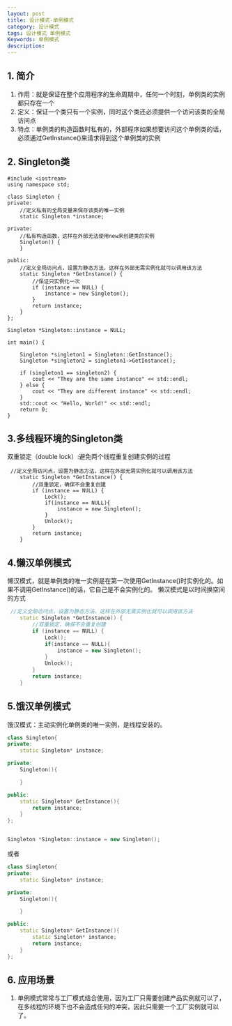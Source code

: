 ```yaml
---
layout: post
title: 设计模式-单例模式
category: 设计模式
tags: 设计模式 单例模式
Keywords: 单例模式
description:
---
```


## 1. 简介
1. 作用：就是保证在整个应用程序的生命周期中，任何一个时刻，单例类的实例都只存在一个
2. 定义：保证一个类只有一个实例，同时这个类还必须提供一个访问该类的全局访问点
3. 特点：单例类的构造函数时私有的，外部程序如果想要访问这个单例类的话，必须通过GetInstance()来请求得到这个单例类的实例

## 2. Singleton类
```
#include <iostream>
using namespace std;

class Singleton {
private:
    //定义私有的全局变量来保存该类的唯一实例
    static Singleton *instance;

private:
    //私有构造函数，这样在外部无法使用new来创建类的实例
    Singleton() {
    }

public:
    //定义全局访问点，设置为静态方法，这样在外部无需实例化就可以调用该方法
    static Singleton *GetInstance() {
        //保证只实例化一次
        if (instance == NULL) {
            instance = new Singleton();
        }
        return instance;
    }
};

Singleton *Singleton::instance = NULL;

int main() {

    Singleton *singleton1 = Singleton::GetInstance();
    Singleton *singleton2 = singleton1->GetInstance();

    if (singleton1 == singleton2) {
        cout << "They are the same instance" << std::endl;
    } else {
        cout << "They are different instance" << std::endl;
    }
    std::cout << "Hello, World!" << std::endl;
    return 0;
}
```

## 3.多线程环境的Singleton类
双重锁定（double lock）:避免两个线程重复创建实例的过程
```
 //定义全局访问点，设置为静态方法，这样在外部无需实例化就可以调用该方法
    static Singleton *GetInstance() {
        //双重锁定，确保不会重复创建
        if (instance == NULL) {
            Lock();
            if(instance == NULL){
                instance = new Singleton();
            }
            Unlock();
        }
        return instance;
    }
```
## 4.懒汉单例模式
懒汉模式，就是单例类的唯一实例是在第一次使用GetInstance()时实例化的。如果不调用GetInstance()的话，它自己是不会实例化的。
懒汉模式是以时间换空间的方式
``` c++
 //定义全局访问点，设置为静态方法，这样在外部无需实例化就可以调用该方法
    static Singleton *GetInstance() {
        //双重锁定，确保不会重复创建
        if (instance == NULL) {
            Lock();
            if(instance == NULL){
                instance = new Singleton();
            }
            Unlock();
        }
        return instance;
    }
```

## 5.饿汉单例模式
饿汉模式：主动实例化单例类的唯一实例，是线程安装的。
``` c++
class Singleton{
private:
    static Singleton* instance;

private:
    Singleton(){

    }

public:
    static Singleton* GetInstance(){
        return instance;
    }
};


Singleton *Singleton::instance = new Singleton();
```
或者
``` c++
class Singleton{
private:
    static Singleton* instance;

private:
    Singleton(){

    }

public:
    static Singleton* GetInstance(){
        static Singleton* instance;
        return instance;
    }
};
```

## 6. 应用场景
1. 单例模式常常与工厂模式结合使用，因为工厂只需要创建产品实例就可以了，在多线程的环境下也不会造成任何的冲突，因此只需要一个工厂实例就可以了。
